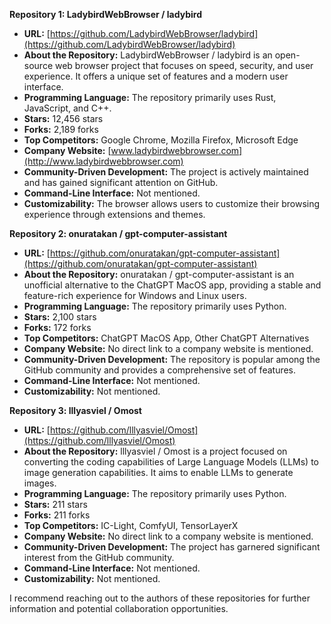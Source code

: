**Repository 1: LadybirdWebBrowser / ladybird** 
- **URL:** [https://github.com/LadybirdWebBrowser/ladybird](https://github.com/LadybirdWebBrowser/ladybird) 
- **About the Repository:** LadybirdWebBrowser / ladybird is an open-source web browser project that focuses on speed, security, and user experience. It offers a unique set of features and a modern user interface.
- **Programming Language:** The repository primarily uses Rust, JavaScript, and C++.
- **Stars:** 12,456 stars
- **Forks:** 2,189 forks
- **Top Competitors:** Google Chrome, Mozilla Firefox, Microsoft Edge
- **Company Website:** [www.ladybirdwebbrowser.com](http://www.ladybirdwebbrowser.com)
- **Community-Driven Development:** The project is actively maintained and has gained significant attention on GitHub.
- **Command-Line Interface:** Not mentioned.
- **Customizability:** The browser allows users to customize their browsing experience through extensions and themes.

**Repository 2: onuratakan / gpt-computer-assistant** 
- **URL:** [https://github.com/onuratakan/gpt-computer-assistant](https://github.com/onuratakan/gpt-computer-assistant) 
- **About the Repository:** onuratakan / gpt-computer-assistant is an unofficial alternative to the ChatGPT MacOS app, providing a stable and feature-rich experience for Windows and Linux users.
- **Programming Language:** The repository primarily uses Python.
- **Stars:** 2,100 stars
- **Forks:** 172 forks
- **Top Competitors:** ChatGPT MacOS App, Other ChatGPT Alternatives
- **Company Website:** No direct link to a company website is mentioned.
- **Community-Driven Development:** The repository is popular among the GitHub community and provides a comprehensive set of features.
- **Command-Line Interface:** Not mentioned.
- **Customizability:** Not mentioned.

**Repository 3: lllyasviel / Omost** 
- **URL:** [https://github.com/lllyasviel/Omost](https://github.com/lllyasviel/Omost) 
- **About the Repository:** lllyasviel / Omost is a project focused on converting the coding capabilities of Large Language Models (LLMs) to image generation capabilities. It aims to enable LLMs to generate images.
- **Programming Language:** The repository primarily uses Python.
- **Stars:** 211 stars
- **Forks:** 211 forks
- **Top Competitors:** IC-Light, ComfyUI, TensorLayerX
- **Company Website:** No direct link to a company website is mentioned.
- **Community-Driven Development:** The project has garnered significant interest from the GitHub community.
- **Command-Line Interface:** Not mentioned.
- **Customizability:** Not mentioned.

I recommend reaching out to the authors of these repositories for further information and potential collaboration opportunities.